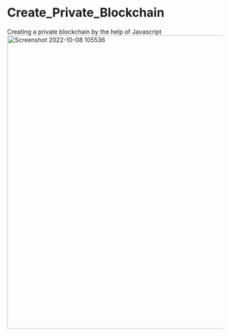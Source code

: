# Create_Private_Blockchain
Creating a private blockchain by the help of Javascript 
<img width="683" alt="Screenshot 2022-10-08 105536" src="https://user-images.githubusercontent.com/82640789/194690265-29fee788-bd54-47aa-83a3-17576cb8c764.png">
